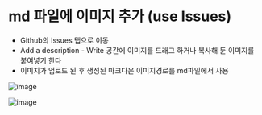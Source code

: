 # md 파일에 이미지 추가 (use Issues)

- Github의 Issues 탭으로 이동
- Add a description - Write 공간에 이미지를 드래그 하거나 복사해 둔 이미지를 붙여넣기 한다
- 이미지가 업로드 된 후 생성된 마크다운 이미지경로를 md파일에서 사용


![image](https://github.com/user-attachments/assets/bc9d9ebc-8d22-4fae-a3a3-2346f4c2f3e4)

![image](https://github.com/user-attachments/assets/af205702-c0c0-4b41-93c5-0ad5381bd161)
